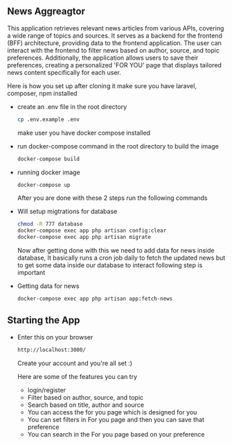## News Aggreagtor

This application retrieves relevant news articles from various APIs, covering a wide range of topics and sources. It serves as a backend for the frontend (BFF) architecture, providing data to the frontend application. The user can interact with the frontend to filter news based on author, source, and topic preferences. Additionally, the application allows users to save their preferences, creating a personalized 'FOR YOU' page that displays tailored news content specifically for each user.

Here is how you set up after cloning it make sure you have laravel, composer, npm installed

-   create an .env file in the root directory

    ```sh
    cp .env.example .env
    ```

    make user you have docker compose installed

-   run docker-compose command in the root directory to build the image
    ```sh
    docker-compose build
    ```
-   running docker image

    ```sh
    docker-compose up
    ```

    After you are done with these 2 steps run the following commands

-   Will setup migtrations for database

    ```sh
    chmod -R 777 database
    docker-compose exec app php artisan config:clear
    docker-compose exec app php artisan migrate
    ```

    Now after getting done with this we need to add data for news inside database, It basically runs a cron job daily to fetch the updated news but to get some data inside our database to interact following step is important

-   Getting data for news
    ```sh
    docker-compose exec app php artisan app:fetch-news
    ```

## Starting the App

-   Enter this on your browser

    ```sh
    http://localhost:3000/
    ```

    Create your account and you're all set :)

    Here are some of the features you can try

    -   login/register
    -   Filter based on author, source, and topic
    -   Search based on title, author and source
    -   You can access the for you page which is designed for you
    -   You can set filters in For you page and then you can save that preference
    -   You can search in the For you page based on your preference
